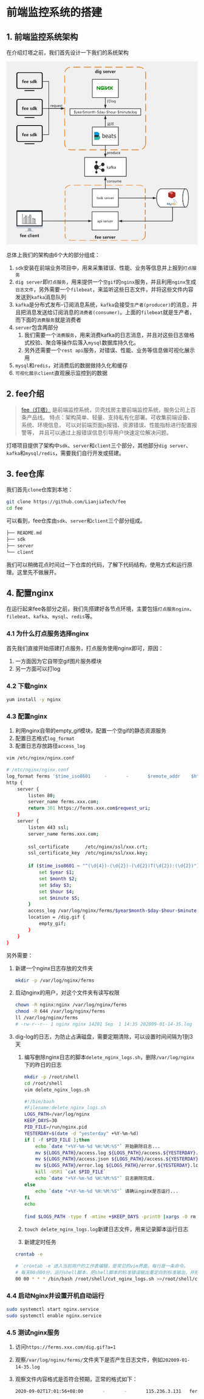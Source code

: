 # 前端监控系统的搭建

## 1. 前端监控系统架构

在介绍灯塔之前，我们首先设计一下我们的系统架构

![前端监控系统架构图](../assets/fee-flow.png)

总体上我们的架构由6个大的部分组成：

1. `sdk`安装在前端业务项目中，用来采集错误、性能、业务等信息并上报到`打点服务`
2. `dig server`即`打点服务`，用来提供一个`空gif`的`nginx`服务，并且利用`nginx`生成`日志文件`，另外需要一个`filebeat`，来监听这些日志文件，并将这些文件内容发送到`kafka`消息队列
3. `kafka`是分布式发布-订阅消息系统，`kafka`会接受`生产者(producer)`的消息，并且把消息发送给订阅消息的`消费者(consumer)`。上面的`filebeat`就是生产者，而下面的`消费服务`就是消费者
4. `server`包含两部分
    1. 我们需要一个`消费服务`，用来消费kafka的日志消息，并且对这些日志做格式校验、聚合等操作后落入`mysql`数据库持久化。
    2. 另外还需要一个`rest api`服务，对错误、性能、业务等信息做可视化展示用
5. `mysql`和`redis`，对消费后的数据做持久化和缓存
6. `可视化展示client`直观展示监控到的数据

## 2. fee介绍

> [fee（灯塔）](https://github.com/LianjiaTech/fee) 是前端监控系统，贝壳找房主要前端监控系统，服务公司上百条产品线。 特点：架构简单、轻量、支持私有化部署。可收集前端设备、系统、环境信息， 可以对前端页面js报错、资源错误、性能指标进行配置报警等， 并且可以通过上报错误信息引导用户快速定位解决问题。

灯塔项目提供了架构中`sdk`、`server`和`client`三个部分，其他部分`dig server`、`kafka`和`mysql/redis`，需要我们自行开发或搭建。

## 3. fee仓库

我们首先`clone`仓库到本地：

```bash
git clone https://github.com/LianjiaTech/fee
cd fee
```

可以看到，fee仓库由`sdk`、`server`和`client`三个部分组成。

```bash
├── README.md
├── sdk
├── server
└── client
```

我们可以稍微花点时间过一下仓库的代码，了解下代码结构，使用方式和运行原理。这里先不做展开。

## 4. 配置nginx

在运行起来fee各部分之前，我们先搭建好各节点环境，主要包括`打点服务nginx`、`filebeat`、`kafka`、`mysql`、`redis`等。

### 4.1 为什么打点服务选择nginx

首先我们直接开始搭建打点服务，打点服务使用nginx即可，原因：

1. 一方面因为它自带空gif图片服务模块
2. 另一方面可以打log

### 4.2 下载nginx

```bash
yum install -y nginx
```

### 4.3 配置nginx

1. 利用nginx自带的empty_gif模块，配置一个空gif的静态资源服务
2. 配置日志格式`log_format`
3. 配置日志存放路径`access_log`

```bash
vim /etc/nginx/nginx.conf
```

```bash
# /etc/nginx/nginx.conf
log_format ferms '$time_iso8601     -       -       $remote_addr    $http_host      $status $request_time   $request_length $body_bytes_sent        15d04347-be16-b9ab-0029-24e4b66459509689c3ea-5155-2df7-a719-e90d2dedeb2c 937ba755-116a-18e6-0735-312cba23b00c        -       -       $request_uri    -       $http_user_agent        -       sample=-&_UC_agent=-&device_id=-&-  -';
http {
    server {
        listen 80;
        server_name ferms.xxx.com;
        return 301 https://ferms.xxx.com$request_uri;
    }
    server {
        listen 443 ssl;
        server_name ferms.xxx.com;

        ssl_certificate      /etc/nginx/ssl/xxx.crt;
        ssl_certificate_key  /etc/nginx/ssl/xxx.key;

        if ($time_iso8601 ~ "^(\d{4})-(\d{2})-(\d{2})T(\d{2}):(\d{2})") {
            set $year $1;
            set $month $2;
            set $day $3;
            set $hour $4;
            set $minute $5;
        }
        access_log /var/log/nginx/ferms/$year$month-$day-$hour-$minute.log ferms;
        location = /dig.gif {
            empty_gif;
        }
    }
}
```

另外需要：

1. 新建一个nginx日志存放的文件夹

    ```bash
    mkdir -p /var/log/nginx/ferms
    ```

2. 启动nginx的用户，对这个文件夹有读写权限

    ```bash
    chown -R nginx:nginx /var/log/nginx/ferms
    chmod -R 644 /var/log/nginx/ferms
    ll /var/log/nginx/ferms
    # -rw-r--r-- 1 nginx nginx 14201 Sep  1 14:35 202009-01-14-35.log
    ```

3. dig-log的日志，为防止占满磁盘，需要定期清除，可以设置时间间隔为1到3天

    1. 编写删除nginx日志的脚本`delete_nginx_logs.sh`，删除`/var/log/nginx`下的昨日的日志

        ```bash
        mkdir -p /root/shell
        cd /root/shell
        vim delete_nginx_logs.sh
        ```

        ```bash
        #!/bin/bash
        #Filename:delete_nginx_logs.sh
        LOGS_PATH=/var/log/nginx
        KEEP_DAYS=30
        PID_FILE=/run/nginx.pid
        YESTERDAY=$(date -d "yesterday" +%Y-%m-%d)
        if [ -f $PID_FILE ];then
            echo `date "+%Y-%m-%d %H:%M:%S"` 开始删除日志...
            mv ${LOGS_PATH}/access.log ${LOGS_PATH}/access.${YESTERDAY}.log >/dev/null 2>&1
            mv ${LOGS_PATH}/access.json ${LOGS_PATH}/access.${YESTERDAY}.json >/dev/null 2>&1
            mv ${LOGS_PATH}/error.log ${LOGS_PATH}/error.${YESTERDAY}.log >/dev/null 2>&1
            kill -USR1 `cat $PID_FILE`
            echo `date "+%Y-%m-%d %H:%M:%S"` 日志删除完成.
        else
            echo `date "+%Y-%m-%d %H:%M:%S"` 请确认nginx是否运行...
        fi
        echo

        find $LOGS_PATH -type f -mtime +$KEEP_DAYS -print0 |xargs -0 rm -f
        ```

    2. `touch delete_nginx_logs.log`新建日志文件，用来记录脚本运行日志

    3. 新建定时任务

    ```bash
    crontab -e
    ```

    ```bash
    # `crontab -e`进入当前用户的工作表编辑，是常见的vim界面。每行是一条命令。
    # 每天00点00分，运行shell脚本，把shell脚本的标准错误输出重定向到标准输出，并把输出追加到log文件中
    00 00 * * * /bin/bash /root/shell/cut_nginx_logs.sh >>/root/shell/cut_nginx_logs.log 2>&1
    ```

### 4.4 启动Nginx并设置开机自动运行

```bash
sudo systemctl start nginx.service
sudo systemctl enable nginx.service
```

### 4.5 测试nginx服务

1. 访问`https://ferms.xxx.com/dig.gif?a=1`
2. 观察`/var/log/nginx/ferms/`文件夹下是否产生日志文件，例如`202009-01-14-35.log`
3. 观察文件内容格式是否符合预期，正常的格式如下：

    ```bash
    2020-09-02T17:01:56+08:00       -       -       115.236.3.131   ferms.bestsign.info     200     0.000   1472    43      15d04347-be16-b9ab-0029-24e4b6645950    -       -       9689c3ea-5155-2df7-a719-e90d2dedeb2c 937ba755-116a-18e6-0735-312cba23b00c    -       -       /dig.gif?d=%7B%22type%22%3A%22product%22%2C%22code%22%3A10001%2C%22detail%22%3A%7B%22duration_ms%22%3A5729%7D%2C%22extra%22%3A%7B%7D%2C%22common%22%3A%7B%22pid%22%3A%22bestsign-log-service-frontend%22%2C%22uuid%22%3A%22089975%22%2C%22ucid%22%3A%22%22%2C%22env%22%3A%22testing%22%2C%22is_test%22%3Afalse%2C%22record%22%3A%7B%22time_on_page%22%3Atrue%2C%22performance%22%3Atrue%2C%22js_error%22%3Atrue%2C%22js_error_report_config%22%3A%7B%22ERROR_RUNTIME%22%3Atrue%2C%22ERROR_SCRIPT%22%3Atrue%2C%22ERROR_STYLE%22%3Atrue%2C%22ERROR_IMAGE%22%3Atrue%2C%22ERROR_AUDIO%22%3Atrue%2C%22ERROR_VIDEO%22%3Atrue%2C%22ERROR_CONSOLE%22%3Atrue%2C%22ERROR_TRY_CATCH%22%3Atrue%7D%7D%2C%22version%22%3A%221.0.0%22%2C%22timestamp%22%3A1599037316091%2C%22runtime_version%22%3A%221.0.0%22%2C%22sdk_version%22%3A%221.0.41%22%2C%22page_type%22%3A%22https%3A%2F%2Flogservice.bestsign.info%2Findex%23%2Flogservice%2FlogSearch%2Fbestsign_log_data_source%2Fbestsign-v4-logs%2Faggregation-manager%22%7D%7D -       Mozilla/5.0 (Windows NT 10.0; Win64; x64) AppleWebKit/537.36 (KHTML,like Gecko) Chrome/80.0.3987.122 Safari/537.36  -       sample=-&_UC_agent=-&device_id=-&-      -       -       -
    ```
